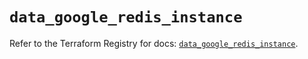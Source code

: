 # `data_google_redis_instance`

Refer to the Terraform Registry for docs: [`data_google_redis_instance`](https://registry.terraform.io/providers/hashicorp/google/6.37.0/docs/data-sources/redis_instance).
